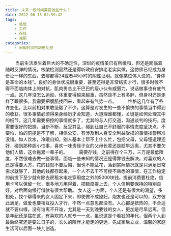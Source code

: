 ```yaml
---
title: 未来一段时间需要做些什么？
date: 2022-06-15 02:59:42
tags:
    - 感想
    - 工作
    - 存钱
    - 减肥
categories: 
    - 闲暇时间的胡思乱想
---
```


&nbsp;&nbsp;&nbsp;&nbsp;&nbsp;&nbsp;&nbsp;&nbsp;当前生活发生着巨大的不确定性，深圳的疫情虽已有所缓和，但还是面临着随时反弹的情况，核酸检测固然还是得听政府安排老老实实做，这仿佛已经成为身份证一样的东西，去哪都得24或者48小时的阴性证明。就像某位伟人说的，“身体是革命的本钱”。良好的身体状况很重要，甚至还得是非常结实才行，很多时候不得不面临肉体上的对抗，肌肉男总比干巴巴的瘦小伙有威慑力，说话做事也有底气一点。这几年没怎么运动，体重变得越来越重，虽然谈不上有多胖，但身材还是走样了跟很多。我需要把腹肌找回来，看起来有气势一点。
&nbsp;&nbsp;&nbsp;&nbsp;&nbsp;&nbsp;&nbsp;&nbsp;性格这几年有了些许变化，比以前相对果敢坚毅了不少，这算是对发生的一些不愉快的事情当中得到的收获。很多事情必须得亲身经历才会知道，大道理谁都懂，关键是如何处理其中的细节，这几年需要把控的事情就多了，尤其的与人打交道，沟通谈判的技巧，度需要很好的把握，当断不断，反受其乱，碰到让自己不舒服的事情态度坚决点，不要怕，怕的前提是不了解，相信公安，有涉及到人身安全利益受损的事情找警察准没错。如人饮水，冷暖自知，别人基本上帮不上什么忙，包括父母，父母懂道理还好，碰到那种胆小怕事，喜欢一味责怪子女的父母长辈还是趁早远离，尤其不要欠他们人情，这会拖累一辈子的。
&nbsp;&nbsp;&nbsp;&nbsp;&nbsp;&nbsp;&nbsp;&nbsp;需要存钱，之前得存个三万，三万是最低限度，不然很难去做一些事情，面临一些未知的情况还是得靠钱去解决。对喜欢的人还是得要大方，花的钱就不要后悔，但也不能乱花，落到实际情况就是只满足日常需求就够了，其他的钱都存起来，一个人不去干不可控不熟悉的事情，在工作稳定的前提下至少就有除去房租水电吃穿用度之外的5000块钱。提前消费要杜绝，信用卡可以保留一张，很多地方用得着，把额度提上去，个人信用要保持的特别良好，对后面向银行借款有很大帮助。
女人这一方面，个人还是有很大的渴望，多相处，找个聊得来的女人固定下来，即使做不成媳妇，炮友也还是可以的，双方彼此满足，做爱也要相互投入才行，不然一点意思都没有。人心都是捂热的，不合适就不要纠缠，没有谁离不开谁，尤其是一天到晚要钱的女人，更加是尽早远离。但是年纪还是摆在这，有喜欢的人就专一一点，虽说这是个看钱的年代，但两个人到最后终究还是要过日子的，长久的陪伴才能走的更远，先成家后立业，温馨的家庭生活可以后面一块儿创造。